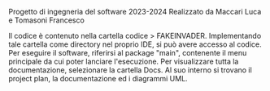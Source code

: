 Progetto di ingegneria del software 2023-2024
Realizzato da Maccari Luca e Tomasoni Francesco

Il codice è contenuto nella cartella codice > FAKEINVADER. Implementando tale cartella come directory nel proprio IDE, si può avere accesso al codice.
Per eseguire il software, riferirsi al package "main", contenente il menu principale da cui poter lanciare l'esecuzione.
Per visualizzare tutta la documentazione, selezionare la cartella Docs. Al suo interno si trovano il project plan, la documentazione ed i diagrammi UML.
